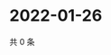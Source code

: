 # 2022-01-26

共 0 条

<!-- BEGIN WEIBO -->
<!-- 最后更新时间 Wed Jan 26 2022 03:12:25 GMT+0800 (China Standard Time) -->

<!-- END WEIBO -->

